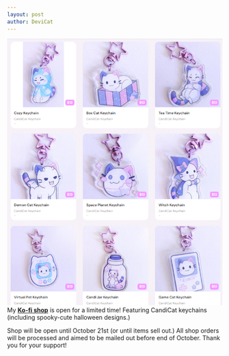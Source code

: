 ```yaml
---
layout: post
author: DeviCat
---
```


![](/img/KofiShop_Sept30_2024.png)
My **[Ko-fi shop](https://ko-fi.com/devicat/shop)** is open for a limited time! Featuring CandiCat keychains (including spooky-cute halloween designs.)
<!--card-->

Shop will be open until October 21st (or until items sell out.) All shop orders will be processed and aimed to be mailed out before end of October. Thank you for your support!